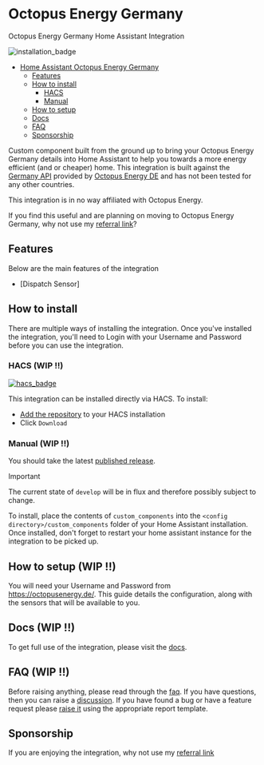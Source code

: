 # Octopus Energy Germany
Octopus Energy Germany Home Assistant Integration

![installation_badge](https://img.shields.io/badge/dynamic/json?color=41BDF5&logo=home-assistant&label=integration%20usage&suffix=%20installs&cacheSeconds=15600&url=https://analytics.home-assistant.io/custom_integrations.json&query=$.octopus_germany.total) 
- [Home Assistant Octopus Energy Germany](#home-assistant-octopus-energy-germany)
  - [Features](#features)
  - [How to install](#how-to-install)
    - [HACS](#hacs)
    - [Manual](#manual)
  - [How to setup](#how-to-setup)
  - [Docs](#docs)
  - [FAQ](#faq)
  - [Sponsorship](#sponsorship)

Custom component built from the ground up to bring your Octopus Energy Germany details into Home Assistant to help you towards a more energy efficient (and or cheaper) home. This integration is built against the [Germany API](https://api.oeg-kraken.energy/v1/graphql/) provided by [Octopus Energy DE](https://octopusenergy.de/blog/ratgeber/auf-der-suche-nach-deutschen-energie-vorreitern) and has not been tested for any other countries. 

This integration is in no way affiliated with Octopus Energy.

If you find this useful and are planning on moving to Octopus Energy Germany, why not use my [referral link](https://share.octopusenergy.de/free-cat-744)?

## Features

Below are the main features of the integration

* [Dispatch Sensor]

## How to install

There are multiple ways of installing the integration. Once you've installed the integration, you'll need to Login with your Username and Password before you can use the integration.

### HACS (WIP !!)

[![hacs_badge](https://img.shields.io/badge/HACS-Default-41BDF5.svg?style=for-the-badge)](https://github.com/hacs/integration)

This integration can be installed directly via HACS. To install:

* [Add the repository](https://my.home-assistant.io/redirect/hacs_repository/?owner=thecem&repository=octopus_germany&category=integration) to your HACS installation
* Click `Download`

### Manual (WIP !!)

You should take the latest [published release](https://github.com/thecem/octopus_germany/releases). 

> [!IMPORTANT]
> The current state of `develop` will be in flux and therefore possibly subject to change.

To install, place the contents of `custom_components` into the `<config directory>/custom_components` folder of your Home Assistant installation. Once installed, don't forget to restart your home assistant instance for the integration to be picked up.

## How to setup (WIP !!)

You will need your Username and Password from https://octopusenergy.de/. This guide details the configuration, along with the sensors that will be available to you.

## Docs  (WIP !!)

To get full use of the integration, please visit the [docs](https://thecem.github.io/octopus_germany/).

## FAQ  (WIP !!)

Before raising anything, please read through the [faq](https://thecem.github.io/octopus_germany/faq). If you have questions, then you can raise a [discussion](https://thecem.github.io/octopus_germany/discussions). If you have found a bug or have a feature request please [raise it](https://thecem.github.io/octopus_germany/issues) using the appropriate report template.

## Sponsorship

If you are enjoying the integration, why not use my [referral link](https://share.octopusenergy.de/free-cat-744)
